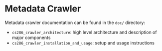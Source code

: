 # Metadata Crawler

Metadata crawler documentation can be found in the `doc/` directory:
- `cs286_crawler_architecture`: high level architecture and description of major components
- `cs286_crawler_installation_and_usage`: setup and usage instructions
